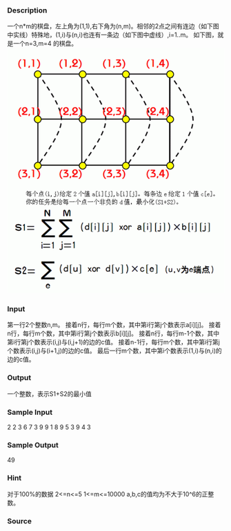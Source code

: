 
### Description
一个n*m的棋盘，左上角为(1,1),右下角为(n,m)。相邻的2点之间有连边（如下图中实线）特殊地，(1,i)与(n,i)也连有一条边（如下图中虚线）,i=1..m。
如下图，就是一个n=3,m=4 的棋盘。
![](/JudgeOnline/upload/201308/1.jpg)
### Input
第一行2个整数n,m。
接着n行，每行m个数，其中第i行第j个数表示a[i][j]。
接着n行，每行m个数，其中第i行第j个数表示b[i][j]。
接着n行，每行m-1个数，其中第i行第j个数表示(i,j)与(i,j+1)的边的c值。
接着n-1行，每行m个数，其中第i行第j个数表示(i,j)与(i+1,j)的边的c值。
最后一行m个数，其中第i个数表示(1,i)与(n,i)的边的c值。
### Output
一个整数，表示S1+S2的最小值
### Sample Input
2 2
3 6
7 3
9 9
1 8
9
5
3 9
4 3

### Sample Output
49

### Hint
对于100%的数据 2<=n<=5 1<=m<=10000
a,b,c的值均为不大于10^6的正整数。

### Source
